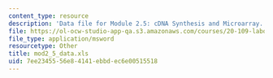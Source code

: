 ```yaml
---
content_type: resource
description: 'Data file for Module 2.5: cDNA Synthesis and Microarray.'
file: https://ol-ocw-studio-app-qa.s3.amazonaws.com/courses/20-109-laboratory-fundamentals-in-biological-engineering-fall-2007/7ee2345556e84141ebbdec6e00515518_mod2_5_data.xls
file_type: application/msword
resourcetype: Other
title: mod2_5_data.xls
uid: 7ee23455-56e8-4141-ebbd-ec6e00515518
---
```

